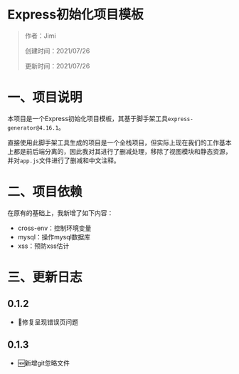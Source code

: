 # Express初始化项目模板

> 作者：Jimi
>
> 创建时间：2021/07/26
>
> 更新时间：2021/07/26

# 一、项目说明

本项目是一个Express初始化项目模板，其基于脚手架工具`express-generator@4.16.1`。

直接使用此脚手架工具生成的项目是一个全栈项目，但实际上现在我们的工作基本上都是前后端分离的，因此我对其进行了删减处理，移除了视图模块和静态资源，并对`app.js`文件进行了删减和中文注释。

# 二、项目依赖

在原有的基础上，我新增了如下内容：

- cross-env：控制环境变量
- mysql：操作mysql数据库
- xss：预防xss估计

# 三、更新日志

## 0.1.2

- 🐞修复呈现错误页问题

## 0.1.3

- 🆕新增git忽略文件

